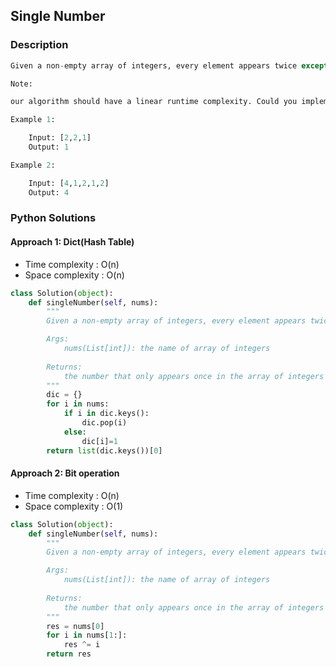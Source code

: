 ## Single Number

### Description

```Python
Given a non-empty array of integers, every element appears twice except for one. Find that single one.

Note:

our algorithm should have a linear runtime complexity. Could you implement it without using extra memory?

Example 1:

    Input: [2,2,1]
    Output: 1

Example 2:

    Input: [4,1,2,1,2]
    Output: 4
```

### Python Solutions

#### Approach 1: Dict(Hash Table)

* Time complexity : O(n)
* Space complexity : O(n)

```Python
class Solution(object):
    def singleNumber(self, nums):
        """
        Given a non-empty array of integers, every element appears twice except for one. Find that single one.

        Args:
            nums(List[int]): the name of array of integers
        
        Returns:
            the number that only appears once in the array of integers
        """
        dic = {}
        for i in nums:
            if i in dic.keys():
                dic.pop(i)
            else:
                dic[i]=1
        return list(dic.keys())[0]
```

#### Approach 2: Bit operation

* Time complexity : O(n)
* Space complexity : O(1)

```Python
class Solution(object):
    def singleNumber(self, nums):
        """
        Given a non-empty array of integers, every element appears twice except for one. Find that single one.

        Args:
            nums(List[int]): the name of array of integers
        
        Returns:
            the number that only appears once in the array of integers
        """
        res = nums[0]
        for i in nums[1:]:
            res ^= i
        return res
```
